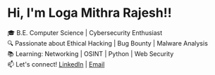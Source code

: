 # Hi, I'm Loga Mithra Rajesh!!

🎓 B.E. Computer Science |  Cybersecurity Enthusiast  
🔍 Passionate about Ethical Hacking | Bug Bounty | Malware Analysis  
📚 Learning: Networking | OSINT | Python | Web Security  
📫 Let's connect! [LinkedIn](https://www.linkedin.com/in/logamithra916) | [Email](mailto:logamithra09@gmail.com)
